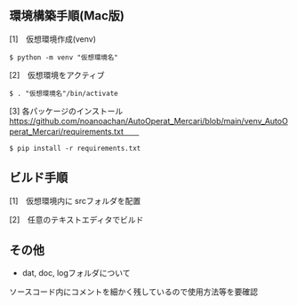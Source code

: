 ## 環境構築手順(Mac版)　　

[1]　仮想環境作成(venv)　　
```
$ python -m venv "仮想環境名"　　
```

[2]　仮想環境をアクティブ　　
```
$ . "仮想環境名"/bin/activate　　
```

[3] 各パッケージのインストール　　
https://github.com/noanoachan/AutoOperat_Mercari/blob/main/venv_AutoOperat_Mercari/requirements.txt　　
```
$ pip install -r requirements.txt
```

## ビルド手順　　
[1]　仮想環境内に srcフォルダを配置　　

[2]　任意のテキストエディタでビルド　　

## その他　　
- dat, doc, logフォルダについて　　

ソースコード内にコメントを細かく残しているので使用方法等を要確認　　
